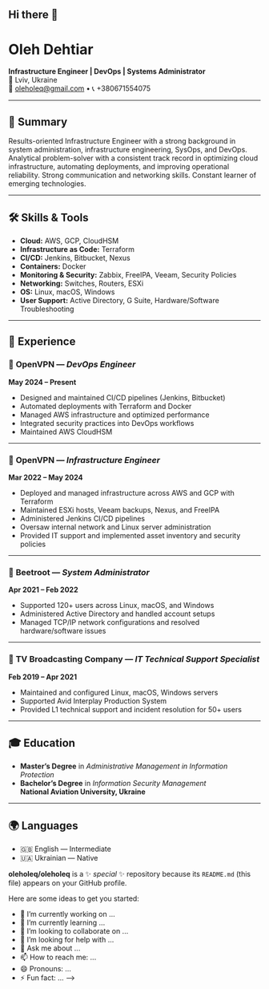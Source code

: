 ## Hi there 👋

# Oleh Dehtiar

**Infrastructure Engineer | DevOps | Systems Administrator**  
📍 Lviv, Ukraine  
📧 oleholeq@gmail.com • 📞 +380671554075  

---

## 🧠 Summary

Results-oriented Infrastructure Engineer with a strong background in system administration, infrastructure engineering, SysOps, and DevOps. Analytical problem-solver with a consistent track record in optimizing cloud infrastructure, automating deployments, and improving operational reliability. Strong communication and networking skills. Constant learner of emerging technologies.

---

## 🛠️ Skills & Tools

- **Cloud:** AWS, GCP, CloudHSM  
- **Infrastructure as Code:** Terraform  
- **CI/CD:** Jenkins, Bitbucket, Nexus  
- **Containers:** Docker  
- **Monitoring & Security:** Zabbix, FreeIPA, Veeam, Security Policies  
- **Networking:** Switches, Routers, ESXi  
- **OS:** Linux, macOS, Windows  
- **User Support:** Active Directory, G Suite, Hardware/Software Troubleshooting  

---

## 💼 Experience

### 🏢 **OpenVPN** — *DevOps Engineer*  
**May 2024 – Present**  
- Designed and maintained CI/CD pipelines (Jenkins, Bitbucket)  
- Automated deployments with Terraform and Docker  
- Managed AWS infrastructure and optimized performance  
- Integrated security practices into DevOps workflows  
- Maintained AWS CloudHSM  

---

### 🏢 **OpenVPN** — *Infrastructure Engineer*  
**Mar 2022 – May 2024**  
- Deployed and managed infrastructure across AWS and GCP with Terraform  
- Maintained ESXi hosts, Veeam backups, Nexus, and FreeIPA  
- Administered Jenkins CI/CD pipelines  
- Oversaw internal network and Linux server administration  
- Provided IT support and implemented asset inventory and security policies  

---

### 🏢 **Beetroot** — *System Administrator*  
**Apr 2021 – Feb 2022**  
- Supported 120+ users across Linux, macOS, and Windows  
- Administered Active Directory and handled account setups  
- Managed TCP/IP network configurations and resolved hardware/software issues  

---

### 🏢 **TV Broadcasting Company** — *IT Technical Support Specialist*  
**Feb 2019 – Apr 2021**  
- Maintained and configured Linux, macOS, Windows servers  
- Supported Avid Interplay Production System  
- Provided L1 technical support and incident resolution for 50+ users  

---

## 🎓 Education

- **Master’s Degree** in *Administrative Management in Information Protection*  
- **Bachelor’s Degree** in *Information Security Management*  
**National Aviation University, Ukraine**

---

## 🌍 Languages

- 🇬🇧 English — Intermediate  
- 🇺🇦 Ukrainian — Native

**oleholeq/oleholeq** is a ✨ _special_ ✨ repository because its `README.md` (this file) appears on your GitHub profile.

Here are some ideas to get you started:

- 🔭 I’m currently working on ...
- 🌱 I’m currently learning ...
- 👯 I’m looking to collaborate on ...
- 🤔 I’m looking for help with ...
- 💬 Ask me about ...
- 📫 How to reach me: ...
- 😄 Pronouns: ...
- ⚡ Fun fact: ...
-->
